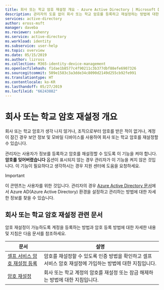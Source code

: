 ```yaml
---
title: 회사 또는 학교 암호 재설정 개요 - Azure Active Directory | Microsoft Docs
description: 관리자의 도움 없이 회사 또는 학교 암호를 등록하고 재설정하는 방법에 대한 링크 목록입니다.
services: active-directory
author: eross-msft
manager: daveba
ms.reviewer: sahenry
ms.service: active-directory
ms.workload: identity
ms.subservice: user-help
ms.topic: overview
ms.date: 05/15/2019
ms.author: lizross
ms.collection: M365-identity-device-management
ms.openlocfilehash: f1dae1b8577c4f90211c3b377dbf88efe6907326
ms.sourcegitcommit: 509e1583c3a3dde34c8090d2149d255cb92fe991
ms.translationtype: HT
ms.contentlocale: ko-KR
ms.lasthandoff: 05/27/2019
ms.locfileid: "66243882"
---
```

# <a name="reset-your-own-work-or-school-password-overview"></a>회사 또는 학교 암호 재설정 개요

회사 또는 학교 암호가 생각 나지 않거나, 조직으로부터 암호를 받은 적이 없거나, 계정이 잠긴 경우 보안 정보 및 모바일 디바이스를 사용하여 회사 또는 학교 암호를 재설정할 수 있습니다.

관리자는 사용자가 정보를 등록하고 암호를 재설정할 수 있도록 이 기능을 켜야 합니다. **암호를 잊어버렸습니다** 옵션이 표시되지 않는 경우 관리자가 이 기능을 켜지 않은 것입니다. 이 기능이 필요하다고 생각하시는 경우 지원 센터에 도움을 요청하세요.

>[!Important]
>이 콘텐츠는 사용자를 위한 것입니다. 관리자의 경우 [Azure Active Directory 문서](https://docs.microsoft.com/azure/active-directory)에서 Azure AD(Azure Active Directory) 환경을 설정하고 관리하는 방법에 대한 자세한 정보를 찾을 수 있습니다.

## <a name="reset-your-own-work-or-school-password-related-articles"></a>회사 또는 학교 암호 재설정 관련 문서

암호 재설정이 가능하도록 계정을 등록하는 방법과 암호 등록 방법에 대한 자세한 내용 및 지침은 다음 문서를 참조하세요.

|문서 |설명 |
|------|------------|
|[셀프 서비스 암호 재설정 등록](active-directory-passwords-reset-register.md)| 암호를 재설정할 수 있도록 인증 방법을 확인하고 셀프 서비스 암호 재설정에 가입하는 방법에 대한 지침입니다.|
|[암호 재설정](user-help-reset-password.md)| 회사 또는 학교 계정의 암호를 재설정 또는 잠금 해제하는 방법에 대한 지침입니다.|
